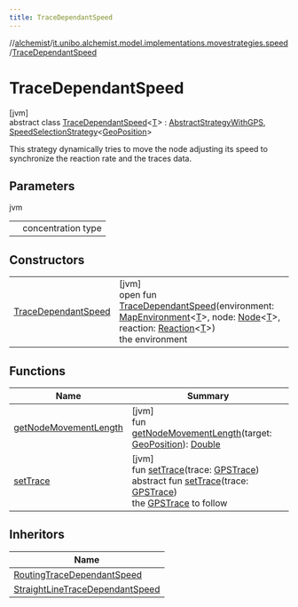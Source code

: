 ```yaml
---
title: TraceDependantSpeed
---
```

//[alchemist](../../../index.html)/[it.unibo.alchemist.model.implementations.movestrategies.speed](../index.html)/[TraceDependantSpeed](index.html)



# TraceDependantSpeed



[jvm]\
abstract class [TraceDependantSpeed](index.html)<[T](index.html)> : [AbstractStrategyWithGPS](../../it.unibo.alchemist.model.implementations.movestrategies/-abstract-strategy-with-g-p-s/index.html), [SpeedSelectionStrategy](../../it.unibo.alchemist.model.interfaces.movestrategies/-speed-selection-strategy/index.html)<[GeoPosition](../../it.unibo.alchemist.model.interfaces/-geo-position/index.html)> 

This strategy dynamically tries to move the node adjusting its speed to synchronize the reaction rate and the traces data.



## Parameters


jvm

| | |
|---|---|
| <T> | concentration type |



## Constructors


| | |
|---|---|
| [TraceDependantSpeed](-trace-dependant-speed.html) | [jvm]<br>open fun [TraceDependantSpeed](-trace-dependant-speed.html)(environment: [MapEnvironment](../../it.unibo.alchemist.model.interfaces/-map-environment/index.html)<[T](../-straight-line-trace-dependant-speed/index.html)>, node: [Node](../../it.unibo.alchemist.model.interfaces/-node/index.html)<[T](../-straight-line-trace-dependant-speed/index.html)>, reaction: [Reaction](../../it.unibo.alchemist.model.interfaces/-reaction/index.html)<[T](../-straight-line-trace-dependant-speed/index.html)>)<br>the environment |


## Functions


| Name | Summary |
|---|---|
| [getNodeMovementLength](get-node-movement-length.html) | [jvm]<br>fun [getNodeMovementLength](get-node-movement-length.html)(target: [GeoPosition](../../it.unibo.alchemist.model.interfaces/-geo-position/index.html)): [Double](https://kotlinlang.org/api/latest/jvm/stdlib/kotlin/-double/index.html) |
| [setTrace](../-straight-line-trace-dependant-speed/index.html#2080248117%2FFunctions%2F-134779887) | [jvm]<br>fun [setTrace](../-straight-line-trace-dependant-speed/index.html#2080248117%2FFunctions%2F-134779887)(trace: [GPSTrace](../../it.unibo.alchemist.model.interfaces/-g-p-s-trace/index.html))<br>abstract fun [setTrace](../../it.unibo.alchemist.model.interfaces/-object-with-g-p-s/set-trace.html)(trace: [GPSTrace](../../it.unibo.alchemist.model.interfaces/-g-p-s-trace/index.html))<br>the [GPSTrace](../../it.unibo.alchemist.model.interfaces/-g-p-s-trace/index.html) to follow |


## Inheritors


| Name |
|---|
| [RoutingTraceDependantSpeed](../-routing-trace-dependant-speed/index.html) |
| [StraightLineTraceDependantSpeed](../-straight-line-trace-dependant-speed/index.html) |


